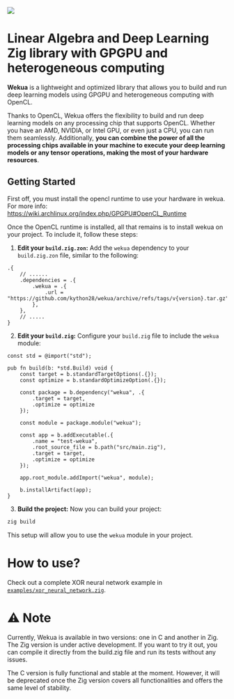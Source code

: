 ![](https://github.com/kython28/wekua/raw/master/media/wekua.png)

# Linear Algebra and Deep Learning Zig library with GPGPU and heterogeneous computing 

**Wekua** is a lightweight and optimized library that allows you to build and run deep learning models using GPGPU and heterogeneous computing with OpenCL.

Thanks to OpenCL, Wekua offers the flexibility to build and run deep learning models on any processing chip that supports OpenCL. Whether you have an AMD, NVIDIA, or Intel GPU, or even just a CPU, you can run them seamlessly. Additionally, **you can combine the power of all the processing chips available in your machine to execute your deep learning models or any tensor operations, making the most of your hardware resources**.

## Getting Started

First off, you must install the opencl runtime to use your hardware in wekua. For more info: https://wiki.archlinux.org/index.php/GPGPU#OpenCL_Runtime

Once the OpenCL runtime is installed, all that remains is to install wekua on your project. To include it, follow these steps:

1. **Edit your `build.zig.zon`:**
Add the `wekua` dependency to your `build.zig.zon` file, similar to the following:
```zig
.{
    // ......
    .dependencies = .{
        .wekua = .{
            .url = "https://github.com/kython28/wekua/archive/refs/tags/v{version}.tar.gz",
        },
    },
    // .....
}
```

2. **Edit your `build.zig`:**
Configure your `build.zig` file to include the `wekua` module:
```zig
const std = @import("std");

pub fn build(b: *std.Build) void {
    const target = b.standardTargetOptions(.{});
    const optimize = b.standardOptimizeOption(.{});

    const package = b.dependency("wekua", .{
        .target = target,
        .optimize = optimize
    });

    const module = package.module("wekua");

    const app = b.addExecutable(.{
        .name = "test-wekua",
        .root_source_file = b.path("src/main.zig"),
        .target = target,
        .optimize = optimize
    });

    app.root_module.addImport("wekua", module);

    b.installArtifact(app);
}
```

3. **Build the project:**
Now you can build your project:
```bash
zig build
```
This setup will allow you to use the `wekua` module in your project.


# How to use?

Check out a complete XOR neural network example in [`examples/xor_neural_network.zig`](examples/xor_neural_network.zig).

# ⚠️ Note

Currently, Wekua is available in two versions: one in C and another in Zig. The Zig version is under active development. If you want to try it out, you can compile it directly from the build.zig file and run its tests without any issues.

The C version is fully functional and stable at the moment. However, it will be deprecated once the Zig version covers all functionalities and offers the same level of stability.
